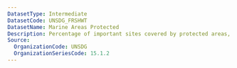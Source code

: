 ```yaml
---
DatasetType: Intermediate
DatasetCode: UNSDG_FRSHWT
DatasetName: Marine Areas Protected
Description: Percentage of important sites covered by protected areas, freshwater
Source:
  OrganizationCode: UNSDG
  OrganizationSeriesCode: 15.1.2
---
```


